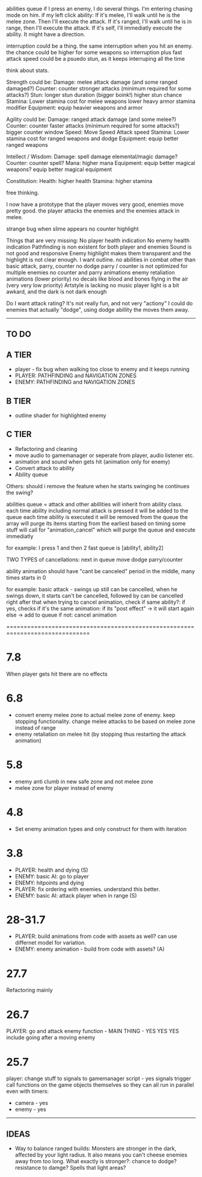 abilities queue
if I press an enemy, I do several things.
I'm entering chasing mode on him.
if my left click ability:
If it's melee, I'll walk until he is the melee zone. Then I'll execute the attack.
If it's ranged, I'll walk until he is in range, then I'll execute the attack.
If it's self, I'll immediatly execute the ability. It might have a direction.

interruption could be a thing.
the same interruption when you hit an enemy.
the chance could be higher for some weapons
so interruption plus fast attack speed could be a psuedo stun, as it keeps interruping all the time

think about stats.

Strength could be:
	Damage:
		melee attack damage (and some ranged damaged?)
	Counter:
		counter stronger attacks (minimum required for some attacks?)
	Stun:
		longer stun duration (bigger boink!)
		higher stun chance
	Stamina:
		Lower stamina cost for melee weapons
		lower heavy armor stamina modifier
	Equipment:
		equip heavier weapons and armor
	

Agility could be:
	Damage:
		ranged attack damage (and some melee?)
	Counter:
		counter faster attacks (minimum required for some attacks?)
		bigger counter window
	Speed:
		Move Speed
		Attack speed
	Stamina:
		Lower stamina cost for ranged weapons and dodge
	Equipment:
		equip better ranged weapons
		

Intellect / Wisdom:
	Damage:
		spell damage
		elemental/magic damage?
	Counter:
		counter spell?
	Mana:
		higher mana
	Equipment:
		equip better magical weapons?
		equip better magical equipment


Constitution:
	Health:
		higher health
	Stamina:
		higher stamina

	

free thinking.

I now have a prototype that the player moves very good, enemies move pretty good. the player attacks the enemies and the enemies attack in melee.

strange bug when slime appears no counter highlight

Things that are very missing:
	No player health indication
	No enemy health indication
	Pathfinding is non existent for both player and enemies
	Sound is not good and responsive
	Enemy highlight makes them transparent and the highlight is not clear enough. I want outline.
	no abilities in combat other than basic attack, parry, counter
	no dodge
	parry / counter is not optimized for multiple enemies
	no counter and parry animations
	enemy retaliation animations (lower priority)
	no decals like blood and bones flying in the air (very very low priority)
	Artstyle is lacking
	no music
	player light is a bit awkard, and the dark is not dark enough

Do I want attack rating?
It's not really fun, and not very "actiony"
I could do enemies that actually "dodge", using dodge abillity the moves them away.

-----------------------
TO DO
-----------------------

A TIER
------------------------------------
* player - fix bug when walking too close to enemy and it keeps running
* PLAYER: PATHFINDING and NAVIGATION ZONES
* ENEMY:  PATHFINDING and NAVIGATION ZONES


B TIER
------------------------------------
* outline shader for highlighted enemy


C TIER
--------------------------
* Refactoring and cleaning
* move audio to gamemanager or seperate from player, audio listener etc.
* animation and sound when gets hit (animation only for enemy)
* Convert attack to ability
* Ability queue

Others:
should i remove the feature when he starts swinging he continues the swing?

abilities queue = attack and other abillities will inherit from ability class.
each time ability including normal attack is pressed it will be added to the queue
each time ability is executed it will be removed from the queue
the array will purge its items starting from the earliest based on timing
some stuff will call for "animation_cancel" which will purge the queue and execute immediatly


for example:
	I press 1 and then 2 fast
	queue is [ability1, ability2]

TWO TYPES of cancellations:
	next in queue
	move
	dodge
	parry/counter	
	
ability animation should have "cant be canceled" period in the middle, many times starts in 0

for example:
	basic attack - swings up still can be cancelled,
	when he swings down, it starts can't be cancelled,
	followed by can be cancelled right after that
when trying to cancel animation, check if same ability?:
	if yes, checks if it's the same animation:
		if its "post effect" -> it will start again
		else -> add to queue
if not:
	cancel animation

==============================================================================
# 7.8
When player gets hit there are no effects

# 6.8
* convert enemy melee zone to actual melee zone of enemy. keep stopping functionality. change melee attacks to be based on melee zone instead of range
* enemy retaliation on melee hit (by stopping thus restarting the attack animation)

# 5.8
* enemy anti clumb in new safe zone and not melee zone
* melee zone for player instead of enemy

# 4.8
* Set enemy animation types and only construct for them with iteration

# 3.8
* PLAYER: health and dying (S)
* ENEMY: basic AI: go to player	
* ENEMY: hitpoints and dying
* PLAYER: fix ordering with enemies. understand this better.
* ENEMY: basic AI: attack player when in range (S)
	
# 28-31.7
* PLAYER: build animations from code with assets as well? can use differnet model for variation.
* ENEMY: enemy animation - build from code with assets? (A)

# 27.7
Refactoring mainly

# 26.7
PLAYER: go and attack enemy function - MAIN THING - YES YES YES
	include going after a moving enemy



# 25.7

player: change stuff to signals to gamemanager script - yes
signals trigger call functions on the game objects themselves so they can all run in parallel even with timers:
* camera - yes
* enemy - yes




--------------------------
IDEAS
--------------------------

* Way to balance ranged builds:
	Monsters are stronger in the dark, affected by your light radius.
	It also means you can't cheese enemies away from too long.
	What exactly is stronger?:
		chance to dodge?
		resistance to damge?
		Spells that light areas?
